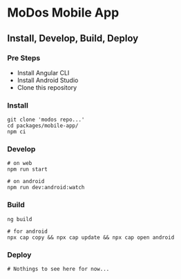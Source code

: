 # MoDos Mobile App

## Install, Develop, Build, Deploy
### Pre Steps
- Install Angular CLI
- Install Android Studio
- Clone this repository

### Install
```shell
git clone 'modos repo...'
cd packages/mobile-app/
npm ci
```

### Develop
```shell
# on web
npm run start

# on android
npm run dev:android:watch
```

### Build
```shell
ng build

# for android
npx cap copy && npx cap update && npx cap open android
```

### Deploy

```shell
# Nothings to see here for now...
```
